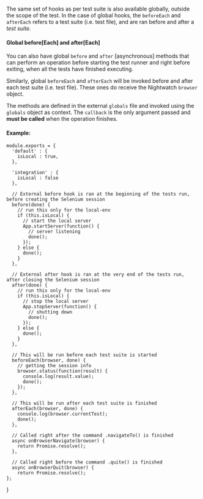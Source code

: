 The same set of hooks as per test suite is also available globally, outside the scope of the test. In the case of global hooks, the `beforeEach` and `afterEach` refers to a test suite (i.e. test file), and are ran before and after a _test suite_.

#### Global before\[Each\] and after\[Each\]

You can also have global `before` and `after` \[asynchronous\] methods that can perform an operation before starting the test runner and right before exiting, when all the tests have finished executing.

Similarly, global `beforeEach` and `afterEach` will be invoked before and after each test suite (i.e. test file). These ones do receive the Nightwatch `browser` object.

The methods are defined in the external `globals` file and invoked using the `globals` object as context. The `callback` is the only argument passed and **must be called** when the operation finishes.

#### Example:

```
module.exports = {
  'default' : {
    isLocal : true,
  },
  
  'integration' : {
    isLocal : false
  },
  
  // External before hook is ran at the beginning of the tests run, before creating the Selenium session
  before(done) {
    // run this only for the local-env
    if (this.isLocal) {
      // start the local server
      App.startServer(function() {
        // server listening
        done();
      });
    } else {
      done();
    }
  },
  
  // External after hook is ran at the very end of the tests run, after closing the Selenium session
  after(done) {
    // run this only for the local-env
    if (this.isLocal) {
      // stop the local server
      App.stopServer(function() {
        // shutting down
        done();
      });
    } else {
      done();
    }
  },
  
  // This will be run before each test suite is started
  beforeEach(browser, done) {
    // getting the session info
    browser.status(function(result) {
      console.log(result.value);
      done();
    });
  },
  
  // This will be run after each test suite is finished
  afterEach(browser, done) {
    console.log(browser.currentTest);
    done();
  },
  
  // Called right after the command .navigateTo() is finished
  async onBrowserNavigate(browser) {
    return Promise.resolve();
  },
  
  // Called right before the command .quite() is finished
  async onBrowserQuit(browser) {
    return Promise.resolve();
};
```

}
